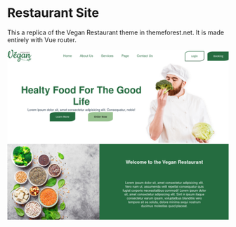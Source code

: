 # Restaurant Site

This a replica of the Vegan Restaurant theme in themeforest.net. It is made entirely with Vue router.

<img src="./src/assets/repository_landing.png">